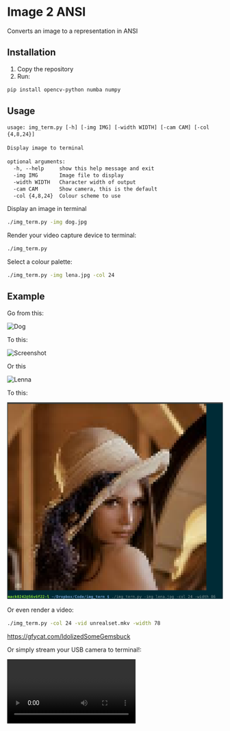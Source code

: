 Image 2 ANSI
=
Converts an image to a representation in ANSI

Installation
-
1. Copy the repository
2. Run:
```bash
pip install opencv-python numba numpy
```
Usage
-

```
usage: img_term.py [-h] [-img IMG] [-width WIDTH] [-cam CAM] [-col {4,8,24}]

Display image to terminal

optional arguments:
  -h, --help     show this help message and exit
  -img IMG       Image file to display
  -width WIDTH   Character width of output
  -cam CAM       Show camera, this is the default
  -col {4,8,24}  Colour scheme to use
```

Display an image in terminal 
```bash
./img_term.py -img dog.jpg 
```
Render your video capture device to terminal:
```bash
./img_term.py
```

Select a colour palette:

```bash
./img_term.py -img lena.jpg -col 24
```

Example
-
Go from this:

![Dog](/dog.jpg)

To this:

![Screenshot](/screenshot.png)


Or this

![Lenna](/lena.jpg)

To this:

![LenaPixel](/screenshot2.png)

Or even render a video:

```bash
./img_term.py -col 24 -vid unrealset.mkv -width 78
```

https://gfycat.com/IdolizedSomeGemsbuck

Or simply stream your USB camera to terminal!:

![Screen](/RemarkablePalatableKob.webm)